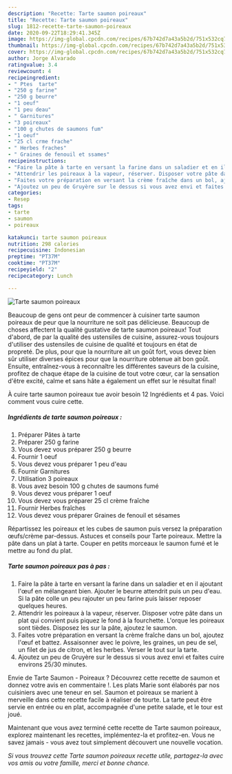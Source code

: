 ```yaml
---
description: "Recette: Tarte saumon poireaux"
title: "Recette: Tarte saumon poireaux"
slug: 1812-recette-tarte-saumon-poireaux
date: 2020-09-22T18:29:41.345Z
image: https://img-global.cpcdn.com/recipes/67b742d7a43a5b2d/751x532cq70/tarte-saumon-poireaux-photo-principale-de-la-recette.jpg
thumbnail: https://img-global.cpcdn.com/recipes/67b742d7a43a5b2d/751x532cq70/tarte-saumon-poireaux-photo-principale-de-la-recette.jpg
cover: https://img-global.cpcdn.com/recipes/67b742d7a43a5b2d/751x532cq70/tarte-saumon-poireaux-photo-principale-de-la-recette.jpg
author: Jorge Alvarado
ratingvalue: 3.4
reviewcount: 4
recipeingredient:
- " Ptes  tarte"
- "250 g farine"
- "250 g beurre"
- "1 oeuf"
- "1 peu deau"
- " Garnitures"
- "3 poireaux"
- "100 g chutes de saumons fum"
- "1 oeuf"
- "25 cl crme frache"
- " Herbes fraches"
- " Graines de fenouil et ssames"
recipeinstructions:
- "Faire la pâte à tarte en versant la farine dans un saladier et en il ajoutant l&#39;œuf en mélangeant bien. Ajouter le beurre attendrit puis un peu d&#39;eau. Si la pâte colle un peu rajouter un peu farine puis laisser reposer quelques heures."
- "Attendrir les poireaux à la vapeur, réserver. Disposer votre pâte dans un plat qui convient puis piquez le fond à la fourchette. L&#39;orque les poireaux sont tièdes. Disposez les sur la pâte, ajoutez le saumon."
- "Faites votre préparation en versant la crème fraîche dans un bol, ajoutez l&#39;œuf et battez. Assaisonner avec le poivre, les graines, un peu de sel, un filet de jus de citron, et les herbes. Verser le tout sur la tarte."
- "Ajoutez un peu de Gruyère sur le dessus si vous avez envi et faites cuire environs 25/30 minutes."
categories:
- Resep
tags:
- tarte
- saumon
- poireaux

katakunci: tarte saumon poireaux 
nutrition: 298 calories
recipecuisine: Indonesian
preptime: "PT37M"
cooktime: "PT37M"
recipeyield: "2"
recipecategory: Lunch

---
```



![Tarte saumon poireaux](https://img-global.cpcdn.com/recipes/67b742d7a43a5b2d/751x532cq70/tarte-saumon-poireaux-photo-principale-de-la-recette.jpg)

Beaucoup de gens ont peur de commencer à cuisiner tarte saumon poireaux de peur que la nourriture ne soit pas délicieuse. Beaucoup de choses affectent la qualité gustative de tarte saumon poireaux! Tout d'abord, de par la qualité des ustensiles de cuisine, assurez-vous toujours d'utiliser des ustensiles de cuisine de qualité et toujours en état de propreté. De plus, pour que la nourriture ait un goût fort, vous devez bien sûr utiliser diverses épices pour que la nourriture obtenue ait bon goût. Ensuite, entraînez-vous à reconnaître les différentes saveurs de la cuisine, profitez de chaque étape de la cuisine de tout votre cœur, car la sensation d'être excité, calme et sans hâte a également un effet sur le résultat final!

<!--inarticleads1-->

À cuire tarte saumon poireaux tue avoir besoin 12 Ingrédients et 4 pas. Voici comment vous cuire cette.

##### Ingrédients de tarte saumon poireaux :

1. Préparer  Pâtes à tarte
1. Préparer 250 g farine
1. Vous devez vous préparer 250 g beurre
1. Fournir 1 oeuf
1. Vous devez vous préparer 1 peu d&#39;eau
1. Fournir  Garnitures
1. Utilisation 3 poireaux
1. Vous avez besoin 100 g chutes de saumons fumé
1. Vous devez vous préparer 1 oeuf
1. Vous devez vous préparer 25 cl crème fraîche
1. Fournir  Herbes fraîches
1. Vous devez vous préparer  Graines de fenouil et sésames


Répartissez les poireaux et les cubes de saumon puis versez la préparation œufs/crème par-dessus. Astuces et conseils pour Tarte poireaux. Mettre la pâte dans un plat à tarte. Couper en petits morceaux le saumon fumé et le mettre au fond du plat. 

<!--inarticleads2-->

##### Tarte saumon poireaux pas à pas :

1. Faire la pâte à tarte en versant la farine dans un saladier et en il ajoutant l&#39;œuf en mélangeant bien. Ajouter le beurre attendrit puis un peu d&#39;eau. Si la pâte colle un peu rajouter un peu farine puis laisser reposer quelques heures.
1. Attendrir les poireaux à la vapeur, réserver. Disposer votre pâte dans un plat qui convient puis piquez le fond à la fourchette. L&#39;orque les poireaux sont tièdes. Disposez les sur la pâte, ajoutez le saumon.
1. Faites votre préparation en versant la crème fraîche dans un bol, ajoutez l&#39;œuf et battez. Assaisonner avec le poivre, les graines, un peu de sel, un filet de jus de citron, et les herbes. Verser le tout sur la tarte.
1. Ajoutez un peu de Gruyère sur le dessus si vous avez envi et faites cuire environs 25/30 minutes.


Envie de Tarte Saumon - Poireaux ? Découvrez cette recette de saumon et donnez votre avis en commentaire !. Les plats Marie sont élaborés par nos cuisiniers avec une teneur en sel. Saumon et poireaux se marient à merveille dans cette recette facile à réaliser de tourte. La tarte peut être servie en entrée ou en plat, accompagnée d&#39;une petite salade, et le tour est joué. 

<!--inarticleads1-->

<p>
Maintenant que vous avez terminé cette recette de Tarte saumon poireaux, explorez maintenant les recettes, implémentez-la et profitez-en. Vous ne savez jamais - vous avez tout simplement découvert une nouvelle vocation.
</p>

<p>
<i>Si vous trouvez cette Tarte saumon poireaux recette utile, partagez-la avec vos amis ou votre famille, merci et bonne chance.</i>
</p>
